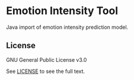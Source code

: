 # Emotion Intensity Tool
Java import of emotion intensity prediction model.

## License

GNU General Public License v3.0

See [LICENSE](../master/LICENSE) to see the full text.
